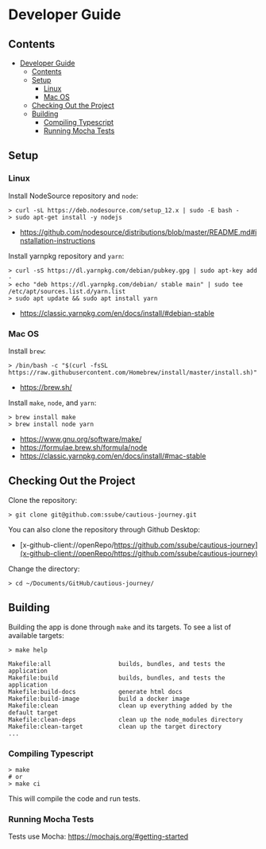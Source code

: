 # Developer Guide

## Contents

- [Developer Guide](#developer-guide)
  - [Contents](#contents)
  - [Setup](#setup)
    - [Linux](#linux)
    - [Mac OS](#mac-os)
  - [Checking Out the Project](#checking-out-the-project)
  - [Building](#building)
    - [Compiling Typescript](#compiling-typescript)
    - [Running Mocha Tests](#running-mocha-tests)

## Setup

### Linux

Install NodeSource repository and `node`:

```shell
> curl -sL https://deb.nodesource.com/setup_12.x | sudo -E bash -
> sudo apt-get install -y nodejs
```

- https://github.com/nodesource/distributions/blob/master/README.md#installation-instructions

Install yarnpkg repository and `yarn`:

```shell
> curl -sS https://dl.yarnpkg.com/debian/pubkey.gpg | sudo apt-key add -
> echo "deb https://dl.yarnpkg.com/debian/ stable main" | sudo tee /etc/apt/sources.list.d/yarn.list
> sudo apt update && sudo apt install yarn
```

- https://classic.yarnpkg.com/en/docs/install/#debian-stable

### Mac OS

Install `brew`:

```shell
> /bin/bash -c "$(curl -fsSL https://raw.githubusercontent.com/Homebrew/install/master/install.sh)"
```

- https://brew.sh/

Install `make`, `node`, and `yarn`:

```shell
> brew install make
> brew install node yarn
```

- https://www.gnu.org/software/make/
- https://formulae.brew.sh/formula/node
- https://classic.yarnpkg.com/en/docs/install/#mac-stable

## Checking Out the Project

Clone the repository:

```shell
> git clone git@github.com:ssube/cautious-journey.git
```

You can also clone the repository through Github Desktop:

* [x-github-client://openRepo/https://github.com/ssube/cautious-journey](x-github-client://openRepo/https://github.com/ssube/cautious-journey)

Change the directory:

```shell
> cd ~/Documents/GitHub/cautious-journey/
```

## Building

Building the app is done through `make` and its targets. To see a list of available targets:

```shell
> make help

Makefile:all                   builds, bundles, and tests the application
Makefile:build                 builds, bundles, and tests the application
Makefile:build-docs            generate html docs
Makefile:build-image           build a docker image
Makefile:clean                 clean up everything added by the default target
Makefile:clean-deps            clean up the node_modules directory
Makefile:clean-target          clean up the target directory
...
```

### Compiling Typescript

```shell
> make
# or
> make ci
```

This will compile the code and run tests.

### Running Mocha Tests

Tests use Mocha: https://mochajs.org/#getting-started
